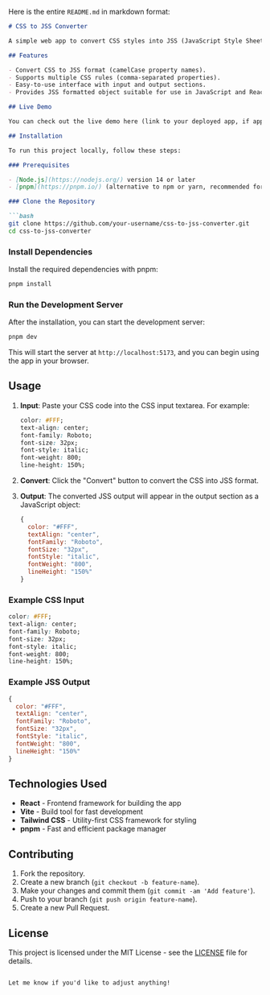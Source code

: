 Here is the entire `README.md` in markdown format:

````markdown
# CSS to JSS Converter

A simple web app to convert CSS styles into JSS (JavaScript Style Sheets) format. This tool transforms CSS property names from `kebab-case` to `camelCase` and outputs a valid JavaScript object format, suitable for use in JavaScript/React styles.

## Features

- Convert CSS to JSS format (camelCase property names).
- Supports multiple CSS rules (comma-separated properties).
- Easy-to-use interface with input and output sections.
- Provides JSS formatted object suitable for use in JavaScript and React components.

## Live Demo

You can check out the live demo here (link to your deployed app, if applicable).

## Installation

To run this project locally, follow these steps:

### Prerequisites

- [Node.js](https://nodejs.org/) version 14 or later
- [pnpm](https://pnpm.io/) (alternative to npm or yarn, recommended for faster installs)

### Clone the Repository

```bash
git clone https://github.com/your-username/css-to-jss-converter.git
cd css-to-jss-converter
````

### Install Dependencies

Install the required dependencies with pnpm:

```bash
pnpm install
```

### Run the Development Server

After the installation, you can start the development server:

```bash
pnpm dev
```

This will start the server at `http://localhost:5173`, and you can begin using the app in your browser.

## Usage

1. **Input**: Paste your CSS code into the CSS input textarea. For example:

   ```css
   color: #FFF;
   text-align: center;
   font-family: Roboto;
   font-size: 32px;
   font-style: italic;
   font-weight: 800;
   line-height: 150%;
   ```

2. **Convert**: Click the "Convert" button to convert the CSS into JSS format.

3. **Output**: The converted JSS output will appear in the output section as a JavaScript object:

   ```js
   {
     color: "#FFF",
     textAlign: "center",
     fontFamily: "Roboto",
     fontSize: "32px",
     fontStyle: "italic",
     fontWeight: "800",
     lineHeight: "150%"
   }
   ```

### Example CSS Input

```css
color: #FFF;
text-align: center;
font-family: Roboto;
font-size: 32px;
font-style: italic;
font-weight: 800;
line-height: 150%;
```

### Example JSS Output

```js
{
  color: "#FFF",
  textAlign: "center",
  fontFamily: "Roboto",
  fontSize: "32px",
  fontStyle: "italic",
  fontWeight: "800",
  lineHeight: "150%"
}
```

## Technologies Used

* **React** - Frontend framework for building the app
* **Vite** - Build tool for fast development
* **Tailwind CSS** - Utility-first CSS framework for styling
* **pnpm** - Fast and efficient package manager

## Contributing

1. Fork the repository.
2. Create a new branch (`git checkout -b feature-name`).
3. Make your changes and commit them (`git commit -am 'Add feature'`).
4. Push to your branch (`git push origin feature-name`).
5. Create a new Pull Request.

## License

This project is licensed under the MIT License - see the [LICENSE](LICENSE) file for details.

```

Let me know if you'd like to adjust anything!
```
